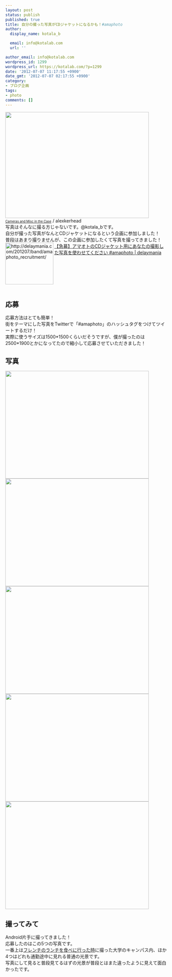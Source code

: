 ```yaml
---
layout: post
status: publish
published: true
title: 自分の撮った写真がCDジャケットになるかも！#amaphoto
author:
  display_name: kotala_b

  email: info@kotalab.com
  url: ''

author_email: info@kotalab.com
wordpress_id: 1299
wordpress_url: https://kotalab.com/?p=1299
date: '2012-07-07 11:17:55 +0900'
date_gmt: '2012-07-07 02:17:55 +0900'
category:
- ブログ企画
tags:
- photo
comments: []
---
```

<p><a href="https://kotalab.com/wp-content/uploads/amaphoto_120707_05.jpg" target="_blank"><img src="https://kotalab.com/wp-content/uploads/amaphoto_120707_05.jpg" alt="" title="amaphoto_120707_05" width="448" height="331" class="alignnone size-full wp-image-1309" /></a><br />
<a href="https://www.flickr.com/photos/alexkerhead/3088082405/" target="_blank"><span style="font-size:10px;">Cameras and Misc in the Case</a> / alexkerhead</span><br />
写真はそんなに撮る方じゃないです。@kotala_bです。<br />
自分が撮った写真がなんとCDジャケットになるという企画に参加しました！<br />
普段はあまり撮りませんが、この企画に参加したくて写真を撮ってきました！<br />
<a href="http://delaymania.com/201207/band/amaphoto_recruitment/" target="_blank"><img title="【急募】アマオトのCDジャケット用にあなたの撮影した写真を使わせてください #amaphoto | delaymania" src="https://capture.heartrails.com/150x130?http://delaymania.com/201207/band/amaphoto_recruitment/" alt="http://delaymania.com/201207/band/amaphoto_recruitment/" width="150" height="130" align="left" /></a><a href="http://delaymania.com/201207/band/amaphoto_recruitment/" title="【急募】アマオトのCDジャケット用にあなたの撮影した写真を使わせてください #amaphoto | delaymania" target="_blank">【急募】アマオトのCDジャケット用にあなたの撮影した写真を使わせてください #amaphoto | delaymania</a><br style="clear:both;" /><br />
<!--more--></p>
<h2>応募</h2>
<p>応募方法はとても簡単！<br />
街をテーマにした写真をTwitterで「#amaphoto」のハッシュタグをつけてツイートするだけ！<br />
実際に使うサイズは1500*1500くらいだそうですが、僕が撮ったのは2500*1900とかになってたので縮小して応募させていただきました！</p>
<h2>写真</h2>
<p><a href="https://kotalab.com/wp-content/uploads/french_120705_01.jpg" target="_blank"><img src="https://kotalab.com/wp-content/uploads/french_120705_01.jpg" alt="" title="french_120705_01" width="448" height="336" class="alignnone size-full wp-image-1259" /></a><br />
<a href="https://kotalab.com/wp-content/uploads/amaphoto_120707_01.jpg" target="_blank"><img src="https://kotalab.com/wp-content/uploads/amaphoto_120707_01.jpg" alt="" title="amaphoto_120707_01" width="448" height="336" class="alignnone size-full wp-image-1301" /></a><br />
<a href="https://kotalab.com/wp-content/uploads/amaphoto_120707_02.jpg" target="_blank"><img src="https://kotalab.com/wp-content/uploads/amaphoto_120707_02.jpg" alt="" title="amaphoto_120707_02" width="448" height="336" class="alignnone size-full wp-image-1302" /></a><br />
<a href="https://kotalab.com/wp-content/uploads/amaphoto_120707_03.jpg" target="_blank"><img src="https://kotalab.com/wp-content/uploads/amaphoto_120707_03.jpg" alt="" title="amaphoto_120707_03" width="448" height="336" class="alignnone size-full wp-image-1303" /></a><br />
<a href="https://kotalab.com/wp-content/uploads/amaphoto_120707_04.jpg" target="_blank"><img src="https://kotalab.com/wp-content/uploads/amaphoto_120707_04.jpg" alt="" title="amaphoto_120707_04" width="448" height="336" class="alignnone size-full wp-image-1304" /></a></p>
<h2>撮ってみて</h2>
<p>Android片手に撮ってきました！<br />
応募したのはこの5つの写真です。<br />
一番上は<a href="https://kotalab.com/mile-credit" title="【食】大学キャンパス内にあるフレンチレストランで1000円のランチ！" target="_blank">フレンチのランチを食べに行った時</a>に撮った大学のキャンパス内、ほか4つはどれも通勤途中に見れる普通の光景です。<br />
写真にして見ると普段見てるはずの光景が普段とはまた違ったように見えて面白かったです。</p>
